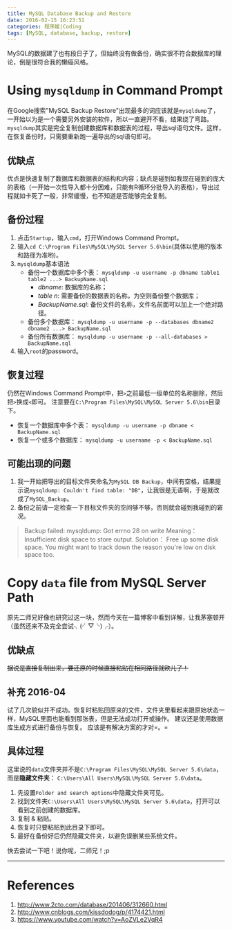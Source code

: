```yaml
---
title: MySQL Database Backup and Restore
date: 2016-02-15 16:23:51
categories: 程序媛|Coding
tags: [MySQL, database, backup, restore]
---
```

MySQL的数据建了也有段日子了，但始终没有做备份，确实很不符合数据库的理论，倒是很符合我的懒癌风格。 
<!--more-->
# Using `mysqldump` in Command Prompt
在Google搜索"MySQL Backup Restore"出现最多的词应该就是`mysqldump`了，一开始以为是一个需要另外安装的软件，所以一直避开不看，结果绕了弯路。
`mysqldump`其实是完全复制创建数据库和数据表的过程，导出sql语句文件。这样，在恢复备份时，只需要重新跑一遍导出的sql语句即可。

## 优缺点
优点是快速复制了数据库和数据表的结构和内容；缺点是碰到如我现在碰到的庞大的表格（一开始一次性导入都十分困难，只能有R循环分批导入的表格），导出过程就如卡死了一般，非常缓慢，也不知道是否能够完全复制。

## 备份过程
1. 点击`Startup`，输入`cmd`，打开Windows Command Prompt。
2. 输入`cd C:\Program Files\MySQL\MySQL Server 5.6\bin`(具体以使用的版本和路径为准哟)。
3. `mysqldump`基本语法
	- 备份一个数据库中多个表： `mysqldump -u username -p dbname table1 table2 ...> BackupName.sql`
		+ *dbname*: 数据库的名称；
		+ *table n*: 需要备份的数据表的名称，为空则备份整个数据库；
		+ *BackupName.sql*: 备份文件的名称，文件名前面可以加上一个绝对路径。		
	- 备份多个数据库： `mysqldump -u username -p --databases dbname2 dbname2 ...> BackupName.sql`
	- 备份所有数据库： `mysqldump -u username -p --all-databases > BackupName.sql`
4. 输入`root`的password。

## 恢复过程
仍然在Windows Command Prompt中，把`>`之前最低一级单位的名称删除，然后把`>`换成`<`即可。
注意要在`C:\Program Files\MySQL\MySQL Server 5.6\bin`目录下。
- 恢复一个数据库中多个表： `mysqldump -u username -p dbname < BackupName.sql`	
- 恢复一个或多个数据库： `mysqldump -u username -p < BackupName.sql`

## 可能出现的问题
1. 我一开始把导出的目标文件夹命名为`MySQL DB Backup`，中间有空格，结果提示说`mysqldump: Couldn't find table: "DB"`，让我很是无语啊，于是就改成了`MySQL_Backup`。
2. 备份之前请一定检查一下目标文件夹的空间够不够，否则就会碰到我碰到的窘况。
> Backup failed: mysqldump: Got errno 28 on write
> Meaning： Insufficient disk space to store output.
> Solution： Free up some disk space. You might want to track down the reason you're low on disk space too.

# Copy `data` file from MySQL Server Path
原先二师兄好像也研究过这一块，然而今天在一篇博客中看到详解，让我茅塞顿开（虽然还来不及完全尝试╮(╯▽╰)╭）。

## 优缺点
~~据说是直接复制出来，要还原的时候直接粘贴在相同路径就欧儿了！~~  

## 补充 2016-04
试了几次貌似并不成功。恢复时粘贴回原来的文件，文件夹里看起来跟原始状态一样，MySQL里面也能看到那张表，但是无法成功打开或操作。
建议还是使用数据库生成方式进行备份与恢复。
应该是有解决方案的才对=。=

## 具体过程
这里说的`data`文件夹并不是`C:\Program Files\MySQL\MySQL Server 5.6\data`，而是**隐藏文件夹**： `C:\Users\All Users\MySQL\MySQL Server 5.6\data`。
1. 先设置`Folder and search options`中隐藏文件夹可见。
2. 找到文件夹`C:\Users\All Users\MySQL\MySQL Server 5.6\data`，打开可以看到之前创建的数据库。
3. 复制 & 粘贴。
4. 恢复时只要粘贴到此目录下即可。
5. 最好在备份好后仍然隐藏文件夹，以避免误删某些系统文件。

快去尝试一下吧！说你呢，二师兄！;p

---
# References
1. http://www.2cto.com/database/201406/312660.html
2. http://www.cnblogs.com/kissdodog/p/4174421.html
3. https://www.youtube.com/watch?v=AoZVLe2VqR4
